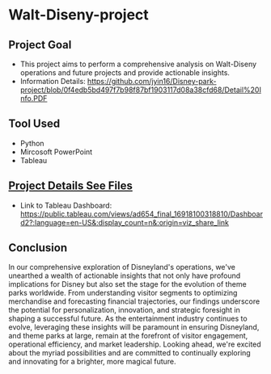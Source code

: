 # Walt-Diseny-project

## Project Goal
- This project aims to perform a comprehensive analysis on Walt-Diseny operations and future projects and provide actionable insights.
- Information Details: https://github.com/jyin16/Disney-park-project/blob/0f4edb5bd497f7b98f87bf1903117d08a38cfd68/Detail%20Info.PDF

## Tool Used
- Python
- Mircosoft PowerPoint
- Tableau

## [Project Details See Files](https://github.com/jyin16/Walt-Disney-Project/blob/9c0e7c91e49bedfdad3508fc0802e76d1caff71a/Walt-Disney-compressed.pdf)
- Link to Tableau Dashboard: https://public.tableau.com/views/ad654_final_16918100318810/Dashboard2?:language=en-US&:display_count=n&:origin=viz_share_link

## Conclusion
In our comprehensive exploration of Disneyland's operations, we've unearthed a wealth of actionable insights that not only have profound implications for Disney but also set the stage for the evolution of theme parks worldwide. From understanding visitor segments to optimizing merchandise and forecasting financial trajectories, our findings underscore the potential for personalization, innovation, and strategic foresight in shaping a successful future. As the entertainment industry continues to evolve, leveraging these insights will be paramount in ensuring Disneyland, and theme parks at large, remain at the forefront of visitor engagement, operational efficiency, and market leadership. Looking ahead, we're excited about the myriad possibilities and are committed to continually exploring and innovating for a brighter, more magical future.
